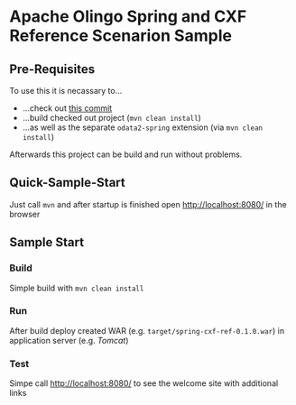 Apache Olingo Spring and CXF Reference Scenarion Sample
=======================================================

## Pre-Requisites
To use this it is necassary to...
  * ...check out [this commit](https://git-wip-us.apache.org/repos/asf?p=olingo-odata2.git;a=commit;h=7a596e207e0292419447f11b1df792f1824ca432)
  * ...build checked out project (`mvn clean install`)
  * ...as well as the separate `odata2-spring` extension (via `mvn clean install`)

Afterwards this project can be build and run without problems.

## Quick-Sample-Start
Just call `mvn` and after startup is finished open [http://localhost:8080/](http://localhost:8080/) in the browser

## Sample Start

### Build
Simple build with `mvn clean install`

### Run
After build deploy created WAR (e.g. `target/spring-cxf-ref-0.1.0.war`) in application server (e.g. *Tomcat*)

### Test
Simpe call [http://localhost:8080/](http://localhost:8080/) to see the welcome site with additional links
